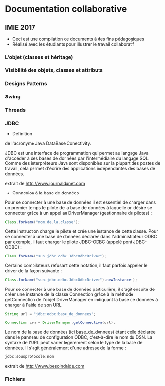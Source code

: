 
# Documentation collaborative

## IMIE 2017


- Ceci est une compilation de documents à des fins pédagogiques
- Réalisé avec les étudiants pour illustrer le travail collaboratif

### L'objet (classes et héritage)

### Visibilité des objets, classes et attributs

### Designs Patterns

### Swing

### Threads

### JDBC

- Définition

de l'acronyme Java DataBase Conectivity.

JDBC est une interface de programmation qui permet au langage Java d'accéder à des bases de données par l'intermédiaire du langage SQL. Comme des interpréteurs Java sont disponibles sur la plupart des postes de travail, cela permet d'écrire des applications indépendantes des bases de données. 

extrait de http://www.journaldunet.com


- Connexion à la base de données

Pour se connecter à une base de données il est essentiel de charger dans un premier temps le pilote de la base de données à laquelle on désire se connecter grâce à un appel au DriverManager (gestionnaire de pilotes) :
```java
Class.forName("nom.de.la.classe");
```
Cette instruction charge le pilote et crée une instance de cette classe. Pour se connecter à une base de données déclarée dans l'administrateur ODBC par exemple, il faut charger le pilote JDBC-ODBC (appelé pont JDBC-ODBC) :
```java
Class.forName("sun.jdbc.odbc.JdbcOdbcDriver");
```
Certains compilateurs refusant cette notation, il faut parfois appeler le driver de la façon suivante :
```java
Class.forName("sun.jdbc.odbc.JdbcOdbcDriver").newInstance();
```
Pour se connecter à une base de données particulière, il s'agit ensuite de créer une instance de la classe Connection grâce à la méthode getConnection de l'objet DriverManager en indiquant la base de données à charger à l'aide de son URL
```java
String url = "jdbc:odbc:base_de_donnees";

Connection con = DriverManager.getConnection(url);
```
Le nom de la base de données (ici base_de_donnees) étant celle déclarée dans le panneau de configuration ODBC, c'est-à-dire le nom du DSN. La syntaxe de l'URL peut varier légèrement selon le type de la base de données. Il s'agit généralement d'une adresse de la forme :
```java
jdbc:sousprotocole:nom
```

extrait de http://www.besoindaide.com 

### Fichiers
